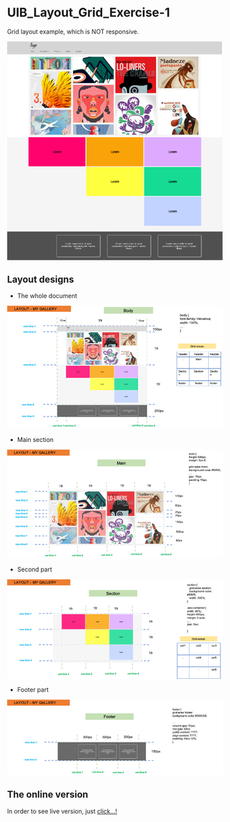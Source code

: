 # UIB_Layout_Grid_Exercise-1

Grid layout example, which is NOT responsive.

![Desktop](./layout_images/desktop.png "desktop version")

## Layout designs

- The whole document

![Desktop](./layout_images/layout_body.png "desktop version")

- Main section

![Desktop](./layout_images/layout_main.png "desktop version")

- Second part

![Desktop](./layout_images/layout_section.png "desktop version")

- Footer part

![Desktop](./layout_images/layout_footer.png "desktop version")

## The online version

In order to see live version, just [click...!](https://hsnakk.github.io/UIB_Layout_Grid_Exercise-1/)

